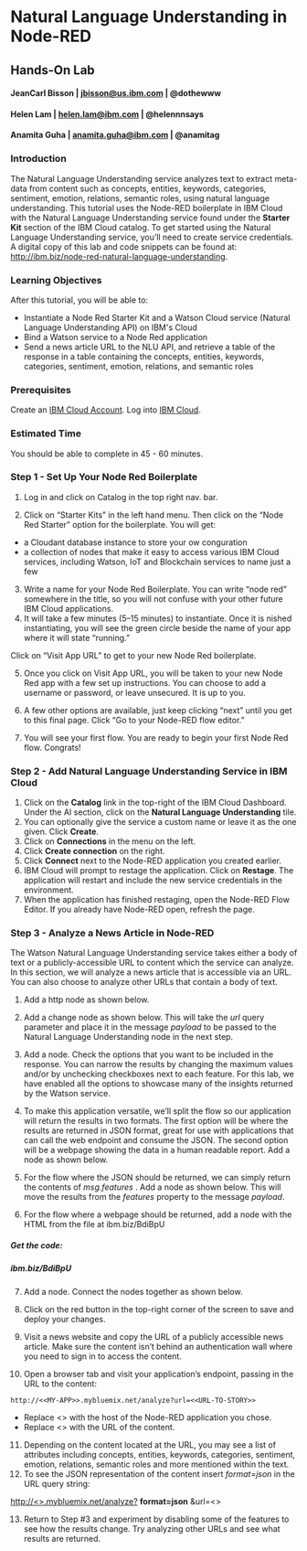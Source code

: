 # Natural	Language Understanding in Node-RED

## Hands-On	Lab

#### JeanCarl	Bisson | jbisson@us.ibm.com | @dothewww
#### Helen Lam | helen.lam@ibm.com | @helennnsays
#### Anamita Guha | anamita.guha@ibm.com | @anamitag

### Introduction
The	Natural Language Understanding	service analyzes	text	to	extract	meta-data	from	content	such	as	concepts,	entities,	keywords,
categories, sentiment, emotion, relations, semantic roles, using natural language understanding. This	tutorial	uses	the	Node-RED
boilerplate	in	IBM	Cloud with	the	Natural	Language	Understanding	service	found	under	the	 **Starter Kit** section	of	the	IBM	Cloud
catalog. To	get	started	using	the	Natural	Language	Understanding	service,	you’ll	need	to	create	service	credentials. A digital copy	of this lab and	code snippets can	be found at: http://ibm.biz/node-red-natural-language-understanding.

### Learning Objectives

After this tutorial, you will be able to:

* Instantiate a Node Red Starter Kit and a Watson Cloud service (Natural Language Understanding API) on IBM's Cloud
* Bind a Watson service to a Node Red application
* Send a news article URL to the NLU API, and retrieve a table of the response in a table containing the concepts,	entities, keywords,
categories, sentiment, emotion, relations, and semantic roles

### Prerequisites

Create an [IBM Cloud Account](https://console.bluemix.net/).
Log into [IBM Cloud](https://console.bluemix.net/login).

### Estimated Time

You should be able to complete in 45 - 60 minutes.

### Step 1 - Set Up Your Node Red Boilerplate

1. Log in and click on Catalog in the top right nav. bar.

2. Click on “Starter Kits” in the left hand menu. Then click on the
“Node Red Starter” option for the boilerplate. You will get:
* a Cloudant database instance to store your ow conguration
* a collection of nodes that make it easy to access various IBM Cloud
services, including Watson, IoT and Blockchain services to name just a few

3. Write a name for your Node Red Boilerplate. You can write “node
red” somewhere in the title, so you will not confuse with your other
future IBM Cloud applications.
4. It will take a few minutes (5–15 minutes) to instantiate. Once it is
nished instantiating, you will see the green circle beside the name of
your app where it will state “running.”

Click on “Visit App URL” to get to your new Node Red boilerplate.

5. Once you click on Visit App URL, you will be taken to your new Node
Red app with a few set up instructions. You can choose to add a
username or password, or leave unsecured. It is up to you.


6. A few other options are available, just keep clicking “next” until you
get to this final page. Click “Go to your Node-RED flow editor.”


7. You will see your first flow. You are ready to begin your first Node
Red flow. Congrats!


### Step 2 - Add	Natural	Language	Understanding Service in	IBM	Cloud

1. Click	on	the	 **Catalog** link	in	the	top-right	of	the	IBM	Cloud	Dashboard.	Under	the	AI	section,	click	on	the	 **Natural
    Language	Understanding** tile. <insert photo >
2. You	can	optionally	give	the	service	a	custom	name	or	leave	it	as	the	one	given.	Click  **Create**.
3. Click	on	 **Connections** in	the	menu	on	the	left.	<insert photo>
4. Click	 **Create	connection** on	the	right.
5. Click	 **Connect** next	to	the	Node-RED	application	you	created	earlier.
6. IBM	Cloud	will	prompt	to	restage	the	application.	Click	on	 **Restage**. The	application	will	restart	and	include	the	new	service
    credentials	in	the	environment.
7. When	the	application	has	finished	restaging,	open	the	Node-RED	Flow	Editor. If	you	already	have	Node-RED	open,	refresh
    the	page.

### Step 3 - Analyze	a	News	Article in	Node-RED

The	Watson	Natural	Language	Understanding	service	takes	either	a	body	of	text or	a	publicly-accessible	URL	to	content	which the
service	can	analyze.	In	this	section,	we	will	analyze	a	news article	that	is	accessible	via	an URL. You	can	also	choose	to	analyze	other
URLs	that	contain	a	body	of	text.

1. Add	a http node as	shown	below.
2. Add	a change node as	shown	below.	This	will	take	the	 _url_ query	parameter	and	place	it	in	the	message	 _payload_ to	be
    passed	to	the	Natural	Language	Understanding node	in	the	next	step. <replace these two with image>
3. Add	a	 node.	Check	the	options	that	you	want	to	be	included	in	the	response. You	can	narrow	the	results	by
    changing	the	maximum	values and/or by	unchecking	checkboxes	next	to	each	feature. For	this	lab,	we	have	enabled	all	the
    options	to	showcase	many	of	the	insights	returned	by	the Watson	service.
4. To	make	this application	versatile,	we’ll	split	the	flow	so	our	application	will return	the	results	in	two	formats.	The	first
    option	will	be where the	results	are	returned	in	JSON	format,	great	for	use	with applications	that	can	call	the web	endpoint
    and	consume	the	JSON.	The	second option	will	be	a	webpage	showing	the	data	in	a	human	readable	report.	Add	a
       node	as	shown	below.


5. For	the	flow	where	the	JSON	should	be	returned,	we	can	simply	return	the	contents	of	 _msg.features_ .	Add	a
    node as	shown	below.	This	will	move	the	results	from	the	 _features_ property	to	the	message	 _payload_.
6. For	the	flow	where	a	webpage	should	be	returned,	add	a	 node	with	the	HTML	from	the	file	at
    ibm.biz/BdiBpU

##### Get	the	code:

##### ibm.biz/BdiBpU

7. Add	a	 node.	Connect	the	nodes	together	as	shown	below.
8. Click	on	the	red	 button	in	the	top-right	corner	of	the	screen	to	save	and	deploy	your	changes.
9. Visit	a	news	website	and	copy	the	URL	of	a	publicly	accessible	news	article.	Make	sure	the	content	isn’t	behind	an
    authentication	wall where	you	need to	sign	in	to	access	the	content.


10. Open	a	browser	tab	and	visit	your	application’s	endpoint,	passing	in	the	URL	to	the	content:

```
http://<<MY-APP>>.mybluemix.net/analyze?url=<<URL-TO-STORY>>
```
- Replace	<<MY-APP>>	with	the	host of	the	Node-RED	application	you	chose.
- Replace	<<URL-TO-STORY>>	with	the	URL	of	the	content.
11. Depending	on	the	content	located	at	the	URL,	you	may	see	a	list	of	attributes	including	concepts,	entities,	keywords,
categories,	sentiment,	emotion,	relations,	semantic	roles and	more mentioned	within	the	text.
12. To	see the	JSON	representation of	the	content insert _format=json_ in the	URL query	string:

[http://<<MY-APP>>.mybluemix.net/analyze?](http://<<MY-APP>>.mybluemix.net/analyze?) **format=json** &url=<<URL-TO-STORY>>

13. Return	to	Step	#3	and	experiment	by disabling	some	of	the	features	to	see	how	the	results	change.	Try	analyzing other	URLs
    and	see	what	results	are	returned.
